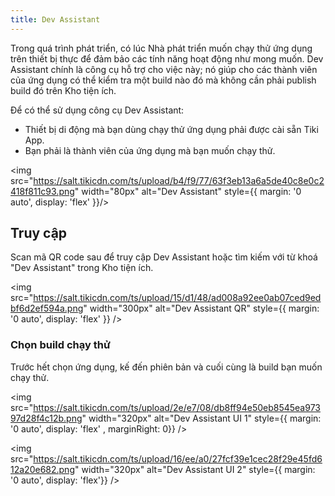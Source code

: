 ```yaml
---
title: Dev Assistant
---
```


Trong quá trình phát triển, có lúc Nhà phát triển muốn chạy thử ứng dụng trên thiết bị thực để đảm bảo các tính năng hoạt động như mong muốn. Dev Assistant chính là công cụ hỗ trợ cho việc này; nó giúp cho các thành viên của ứng dụng có thể kiểm tra một build nào đó mà không cần phải publish build đó trên Kho tiện ích.

Để có thể sử dụng công cụ Dev Assistant:

- Thiết bị di động mà bạn dùng chạy thử ứng dụng phải được cài sẵn Tiki App.
- Bạn phải là thành viên của ứng dụng mà bạn muốn chạy thử.

<img src="https://salt.tikicdn.com/ts/upload/b4/f9/77/63f3eb13a6a5de40c8e0c2418f811c93.png" width="80px" alt="Dev Assistant" style={{ margin: '0 auto', display: 'flex' }}/>

## Truy cập

Scan mã QR code sau để truy cập Dev Assistant hoặc tìm kiếm với từ khoá "Dev Assistant" trong Kho tiện ích.

<img src="https://salt.tikicdn.com/ts/upload/15/d1/48/ad008a92ee0ab07ced9edbf6d2ef594a.png" width="300px" alt="Dev Assistant QR" style={{ margin: '0 auto', display: 'flex' }} />

### Chọn build chạy thử

Trước hết chọn ứng dụng, kế đến phiên bản và cuối cùng là build bạn muốn chạy thử.

<div style={{ display: "flex", flexWrap: "wrap" }}>

<img src="https://salt.tikicdn.com/ts/upload/2e/e7/08/db8ff94e50eb8545ea97397d28f4c12b.png" width="320px" alt="Dev Assistant UI 1" style={{ margin: '0 auto', display: 'flex' , marginRight: 0}} />

<img src="https://salt.tikicdn.com/ts/upload/16/ee/a0/27fcf39e1cec28f29e45fd612a20e682.png" width="320px" alt="Dev Assistant UI 2" style={{ margin: '0 auto', display: 'flex'}}  />

</div>


 